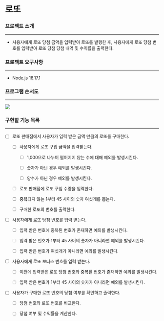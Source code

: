 
# 로또

### 프로젝트 소개

---

- 사용자에게 로또 당첨 금액을 입력받아 로또를 발행한 후, 사용자에게 로또 당첨 번호를 입력받아 로또 당첨 당첨 내역 및 수익률을 출력한다.

### 프로젝트 요구사항

---

- Node.js 18.17.1

### 프로그램 순서도

---

![](https://velog.velcdn.com/images/jw0097/post/05b275aa-a824-44d9-9f30-00780036c55a/image.png)

### 구현할 기능 목록

---

- [ ] 로또 판매점에서 사용자가 입력 받은 금액 만큼의 로또를 구매한다.
  
  - [ ] 사용자에게 로또 구입 금액을 입력받는다.
    
    - [ ] 1,000으로 나누어 떨어지지 않는 수에 대해 예외를 발생시킨다.
      
    - [ ] 숫자가 아닌 경우 예외를 발생시킨다.
      
    - [ ] 양수가 아닌 경우 예외를 발생시킨다.
      
  - [ ] 로또 판매점에 로또 구입 수량을 입력한다.
    
  - [ ] 중복되지 않는 1부터 45 사이의 숫자 여섯개를 뽑는다.
    
  - [ ] 구매한 로또의 번호를 출력한다.
    
- [ ] 사용자에게 로또 당첨 번호를 입력 받는다.
  
  - [ ] 입력 받은 번호에 중복된 번호가 존재하면 예외를 발생시킨다.
    
  - [ ] 입력 받은 번호가 1부터 45 사이의 숫자가 아니라면 예외를 발생시킨다.
    
  - [ ] 입력 받은 번호가 여섯개가 아니라면 예외를 발생시킨다.
    
- [ ] 사용자에게 로또 보너스 번호를 입력 받는다.
  
  - [ ] 이전에 입력받은 로또 당첨 번호와 중복된 번호가 존재하면 예외를 발생시킨다.
    
  - [ ] 입력 받은 번호가 1부터 45 사이의 숫자가 아니라면 예외를 발생시킨다.
    
- [ ] 사용자가 구매한 로또 번호의 당첨 여부를 확인하고 출력한다.
  
  - [ ] 당첨 번호와 로또 번호를 비교한다.
    
  - [ ] 당첨 여부 및 수익률을 계산한다.